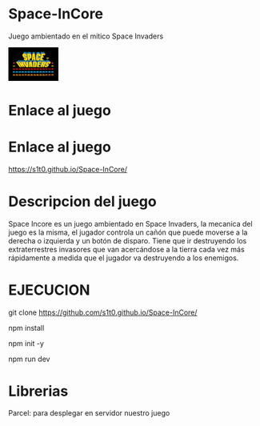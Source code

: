 # Space-InCore
Juego ambientado en el mitico Space Invaders


<img src="public/img/logo.jpg" width="100">



# Enlace al juego


# Enlace al juego
https://s1t0.github.io/Space-InCore/

# Descripcion del juego
Space Incore es un juego ambientado en Space Invaders, la mecanica del juego es la misma, el jugador controla un cañón que puede moverse a la derecha o izquierda y un botón de disparo. Tiene que ir destruyendo los extraterrestres invasores  que van acercándose a la tierra cada vez más rápidamente a medida que el jugador va destruyendo a los enemigos.


# EJECUCION 

git clone https://github.com/s1t0.github.io/Space-InCore/

npm install

npm init -y

npm run dev

# Librerias
Parcel: para desplegar en servidor nuestro juego


